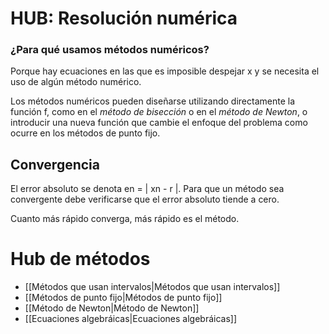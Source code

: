 

# HUB: Resolución numérica
### ¿Para qué usamos métodos numéricos?
Porque hay ecuaciones en las que es imposible despejar x y se necesita el uso de algún método numérico.

Los métodos numéricos pueden diseñarse utilizando directamente la función f, como en el _método de bisección_ o en el _método de Newton_, o introducir una nueva función que cambie el enfoque del problema como ocurre en los métodos de punto fijo.


## Convergencia
El error absoluto se denota en = | xn - r |. Para que un método sea convergente debe verificarse que el error absoluto tiende a cero.

Cuanto más rápido converga, más rápido es el método.


# Hub de métodos

* [[Métodos que usan intervalos|Métodos que usan intervalos]]
* [[Métodos de punto fijo|Métodos de punto fijo]]
* [[Método de Newton|Método de Newton]]
* [[Ecuaciones algebráicas|Ecuaciones algebráicas]]
